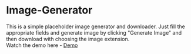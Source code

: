 # Image-Generator
This is a simple placeholder image generator and downloader. Just fill the appropriate fields and generate image by clicking "Generate Image" and then download with choosing the image extension.<br>
Watch the demo here - 
[Demo](https://phe0nix.github.io/placeholder-Image-Generator/)
